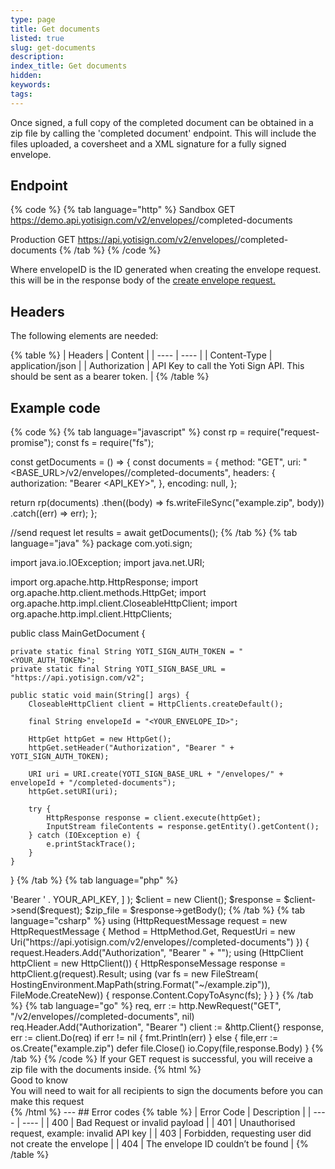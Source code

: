 ```yaml
---
type: page
title: Get documents
listed: true
slug: get-documents
description: 
index_title: Get documents
hidden: 
keywords: 
tags: 
---
```


Once signed, a full copy of the completed document can be obtained in a zip file by calling the 'completed document' endpoint. This will include the files uploaded, a coversheet and a XML signature for a fully signed envelope. 

## Endpoint

{% code %}
{% tab language="http" %}
Sandbox GET https://demo.api.yotisign.com/v2/envelopes/<envelopeId>/completed-documents 

Production GET https://api.yotisign.com/v2/envelopes/<envelopeId>/completed-documents
{% /tab %}
{% /code %}

Where envelopeID is the ID generated when creating the envelope request. this will be in the response body of the [create envelope request.](https://developers.yoti.com/eSignatures/create-an-envelope-request)

## Headers

The following elements are needed:

{% table %}
| Headers | Content | 
| ---- | ---- | 
| Content-Type | application/json | 
| Authorization | API Key to call the Yoti Sign API. This should be sent as a bearer token. | 
{% /table %}

## Example code

{% code %}
{% tab language="javascript" %}
const rp = require("request-promise");
const fs = require("fs");

const getDocuments = () => {
  const documents = {
    method: "GET",
    uri: "<BASE_URL>/v2/envelopes/<envelopeId>/completed-documents",
    headers: {
      authorization: "Bearer <API_KEY>",
    },
    encoding: null,
  };

  return rp(documents)
    .then((body) => fs.writeFileSync("example.zip", body))
    .catch((err) => err);
};

//send request
let results = await getDocuments();
{% /tab %}
{% tab language="java" %}
package com.yoti.sign;

import java.io.IOException;
import java.net.URI;

import org.apache.http.HttpResponse;
import org.apache.http.client.methods.HttpGet;
import org.apache.http.impl.client.CloseableHttpClient;
import org.apache.http.impl.client.HttpClients;

public class MainGetDocument {

    private static final String YOTI_SIGN_AUTH_TOKEN = "<YOUR_AUTH_TOKEN>";
    private static final String YOTI_SIGN_BASE_URL = "https://api.yotisign.com/v2";

    public static void main(String[] args) {
        CloseableHttpClient client = HttpClients.createDefault();

        final String envelopeId = "<YOUR_ENVELOPE_ID>";

        HttpGet httpGet = new HttpGet();
        httpGet.setHeader("Authorization", "Bearer " + YOTI_SIGN_AUTH_TOKEN);

        URI uri = URI.create(YOTI_SIGN_BASE_URL + "/envelopes/" + envelopeId + "/completed-documents");
        httpGet.setURI(uri);

        try {
            HttpResponse response = client.execute(httpGet);
            InputStream fileContents = response.getEntity().getContent();
        } catch (IOException e) {
            e.printStackTrace();
        }
    }
}
{% /tab %}
{% tab language="php" %}
<?php

use GuzzleHttp\Client;
use GuzzleHttp\Psr7\Request;

$request = new Request(
    'GET',
    API_BASE_URL . "/envelopes/{$envelope_id}/completed-documents",
    [
        'Authorization' => 'Bearer ' . YOUR_API_KEY,
    ]
);

$client = new Client();
$response = $client->send($request);

$zip_file = $response->getBody();
{% /tab %}
{% tab language="csharp" %}
using (HttpRequestMessage request = new HttpRequestMessage
    {
        Method = HttpMethod.Get,
        RequestUri = new Uri("https://api.yotisign.com/v2/envelopes/<envelopeId>/completed-documents")
    })
    {
        request.Headers.Add("Authorization", "Bearer " + "<API_KEY>");

        using (HttpClient httpClient = new HttpClient())
        {
            HttpResponseMessage response = httpClient.g(request).Result;

            using (var fs = new FileStream(
                HostingEnvironment.MapPath(string.Format("~/example.zip")),
                FileMode.CreateNew))
            {
                response.Content.CopyToAsync(fs);
            }

        }
    }
{% /tab %}
{% tab language="go" %}
req, err := http.NewRequest("GET", "<BASE_URL>/v2/envelopes/<envelopeId>/completed-documents", nil)
	req.Header.Add("Authorization", "Bearer <API_KEY>")

	client := &http.Client{}
	response, err := client.Do(req)

	if err != nil {
		fmt.Println(err)
	} else {
		file,err := os.Create("example.zip")
		defer file.Close()
		io.Copy(file,response.Body)
	}
{% /tab %}
{% /code %}

If your GET request is successful, you will receive a zip file with the documents inside.

{% html %}
<div class="alert-GTK">
    <div class="alert-title" id="GTK">
        Good to know
    </div>
    <div class="alert-text">
You will need to wait for all recipients to sign the documents before you can make this request
    </div>
</div>
{% /html %}

---

## Error codes

{% table %}
| Error Code | Description | 
| ---- | ---- | 
| 400 | Bad Request or invalid payload | 
| 401 | Unauthorised request, example: invalid API key | 
| 403 | Forbidden, requesting user did not create the envelope | 
| 404 | The envelope ID couldn’t be found | 
{% /table %}